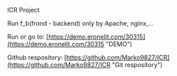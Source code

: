 ICR Project

Run f_b(frond - backend) only by Apache, nginx,...

Run or go to: [https://demo.eronelit.com/30315](https://demo.eronelit.com/30315 "DEMO") 

Github respository: [https://github.com/Marko9827/ICR](https://github.com/Marko9827/ICR "Git respository")
